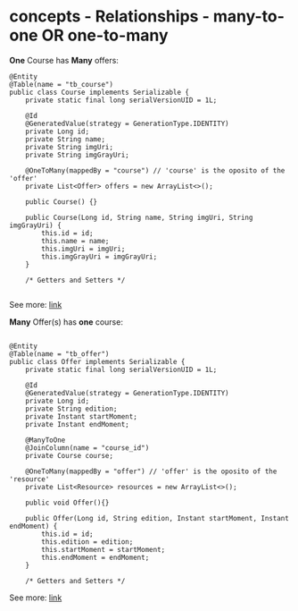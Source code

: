 # concepts - Relationships - many-to-one OR one-to-many



<b>One</b> Course has <b>Many</b> offers:

```
@Entity
@Table(name = "tb_course")
public class Course implements Serializable {
    private static final long serialVersionUID = 1L;

    @Id
    @GeneratedValue(strategy = GenerationType.IDENTITY)
    private Long id;
    private String name;
    private String imgUri;
    private String imgGrayUri;

    @OneToMany(mappedBy = "course") // 'course' is the oposito of the 'offer'
    private List<Offer> offers = new ArrayList<>();

    public Course() {}

    public Course(Long id, String name, String imgUri, String imgGrayUri) {
        this.id = id;
        this.name = name;
        this.imgUri = imgUri;
        this.imgGrayUri = imgGrayUri;
    }

    /* Getters and Setters */
    
```

See more: <a href="https://github.com/gil-son/bds-dslearn/blob/main/backend/src/main/java/com/devsuperior/dslearnbds/entities/Course.java">link</a>



<b>Many</b> Offer(s) has <b>one</b> course:

```

@Entity
@Table(name = "tb_offer")
public class Offer implements Serializable {
    private static final long serialVersionUID = 1L;

    @Id
    @GeneratedValue(strategy = GenerationType.IDENTITY)
    private Long id;
    private String edition;
    private Instant startMoment;
    private Instant endMoment;

    @ManyToOne
    @JoinColumn(name = "course_id")
    private Course course;

    @OneToMany(mappedBy = "offer") // 'offer' is the oposito of the 'resource'
    private List<Resource> resources = new ArrayList<>();

    public void Offer(){}

    public Offer(Long id, String edition, Instant startMoment, Instant endMoment) {
        this.id = id;
        this.edition = edition;
        this.startMoment = startMoment;
        this.endMoment = endMoment;
    }
    
    /* Getters and Setters */

```
See more: <a href="https://github.com/gil-son/bds-dslearn/blob/main/backend/src/main/java/com/devsuperior/dslearnbds/entities/Offer.java">link</a>





